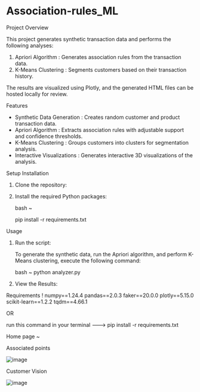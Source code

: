 # Association-rules_ML

Project Overview

This project generates synthetic transaction data and performs the following analyses:
1. Apriori Algorithm : Generates association rules from the transaction data.
2. K-Means Clustering : Segments customers based on their transaction history.

The results are visualized using Plotly, and the generated HTML files can be hosted locally for review.

Features

- Synthetic Data Generation : Creates random customer and product transaction data.
- Apriori Algorithm : Extracts association rules with adjustable support and confidence thresholds.
- K-Means Clustering : Groups customers into clusters for segmentation analysis.
- Interactive Visualizations : Generates interactive 3D visualizations of the analysis.

Setup
Installation

1. Clone the repository:
 
    

2. Install the required Python packages:

    bash ~

    pip install -r requirements.txt
    

Usage

1. Run the script:

    To generate the synthetic data, run the Apriori algorithm, and perform K-Means clustering, execute the following command:

    bash ~
    python analyzer.py
    

2. View the Results:

Requirements !
numpy==1.24.4
pandas==2.0.3
faker==20.0.0
plotly==5.15.0
scikit-learn==1.2.2
tqdm==4.66.1
 
 
 OR

run this command in your terminal ---> pip install -r requirements.txt


Home page ~ 


Associated points


![image](https://github.com/user-attachments/assets/3a303337-8d9e-46cd-984a-2b6311c56570)


Customer Vision


![image](https://github.com/user-attachments/assets/6ad042a0-325c-4b4e-87bd-7d1cd0b898b0)


